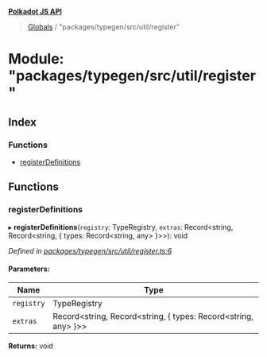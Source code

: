 **[Polkadot JS API](../README.md)**

> [Globals](../globals.md) / "packages/typegen/src/util/register"

# Module: "packages/typegen/src/util/register"

## Index

### Functions

* [registerDefinitions](_packages_typegen_src_util_register_.md#registerdefinitions)

## Functions

### registerDefinitions

▸ **registerDefinitions**(`registry`: TypeRegistry, `extras`: Record\<string, Record\<string, { types: Record\<string, any>  }>>): void

*Defined in [packages/typegen/src/util/register.ts:6](https://github.com/polkadot-js/api/blob/95c4f03bc/packages/typegen/src/util/register.ts#L6)*

#### Parameters:

Name | Type |
------ | ------ |
`registry` | TypeRegistry |
`extras` | Record\<string, Record\<string, { types: Record\<string, any>  }>> |

**Returns:** void
